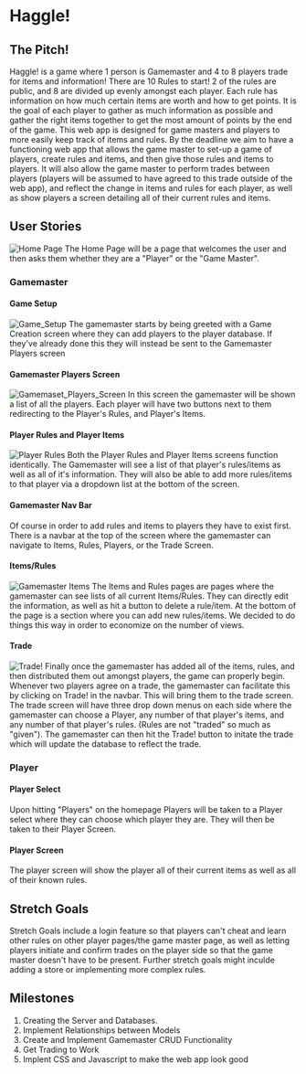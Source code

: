 # Haggle!
## The Pitch!
Haggle! is a game where 1 person is Gamemaster and 4 to 8 players trade for items and information! There are 10 Rules to start! 2 of the rules are public, and 8 are divided up evenly amongst each player. Each rule has information on how much certain items are worth and how to get points. It is the goal of each player to gather as much information as possible and gather the right items together to get the most amount of points by the end of the game. This web app is designed for game masters and players to more easily keep track of items and rules. By the deadline we aim to have a functioning web app that allows the game master to set-up a game of players, create rules and items, and then give those rules and items to players. It will also allow the game master to perform trades between players (players will be assumed to have agreed to this trade outside of the web app), and reflect the change in items and rules for each player, as well as show players a screen detailing all of their current rules and items. 
## User Stories
![Home Page](haggle_wireframes/route__home.png)
The Home Page will be a page that welcomes the user and then asks them whether they are a "Player" or the "Game Master".
### Gamemaster
#### Game Setup
![Game_Setup](haggle_wireframes/route_gamemaster_newplayers_IF_Players_empty.png)
The gamemaster starts by being greeted with a Game Creation screen where they can add players to the player database. If they've already done this they will instead be sent to the Gamemaster Players screen
#### Gamemaster Players Screen
![Gamemaset_Players_Screen](haggle_wireframes/route_gamemaster_players_IF_Players_not_empty.png)
In this screen the gamemaster will be shown a list of all the players. Each player will have two buttons next to them redirecting to the Player's Rules, and Player's Items.
#### Player Rules and Player Items
![Player Rules](haggle_wireframes/route_gamemaster_players__id_rules.png)
Both the Player Rules and Player Items screens function identically. The Gamemaster will see a list of that player's rules/items as well as all of it's information. They will also be able to add more rules/items to that player via a dropdown list at the bottom of the screen.
#### Gamemaster Nav Bar
Of course in order to add rules and items to players they have to exist first. There is a navbar at the top of the screen where the gamemaster can navigate to Items, Rules, Players, or the Trade Screen.
#### Items/Rules
![Gamemaster Items](haggle_wireframes/route_gamemaster_items.png)
The Items and Rules pages are pages where the gamemaster can see lists of all current Items/Rules. They can directly edit the information, as well as hit a button to delete a rule/item. At the bottom of the page is a section where you can add new rules/items. We decided to do things this way in order to economize on the number of views.
#### Trade
![Trade!](haggle_wireframes/route_gamemaster_trade.png)
Finally once the gamemaster has added all of the items, rules, and then distributed them out amongst players, the game can properly begin. Whenever two players agree on a trade, the gamemaster can facilitate this by clicking on Trade! in the navbar. This will bring them to the trade screen. The trade screen will have three drop down menus on each side where the gamemaster can choose a Player, any number of that player's items, and any number of that player's rules. (Rules are not "traded" so much as "given"). The gamemaster can then hit the Trade! button to initate the trade which will update the database to reflect the trade.
### Player
#### Player Select
Upon hitting "Players" on the homepage Players will be taken to a Player select where they can choose which player they are. They will then be taken to their Player Screen.
#### Player Screen
The player screen will show the player all of their current items as well as all of their known rules.
## Stretch Goals
Stretch Goals include a login feature so that players can't cheat and learn other rules on other player pages/the game master page, as well as letting players initiate and confirm trades on the player side so that the game master doesn't have to be present. Further stretch goals might inculde adding a store or implementing more complex rules.
## Milestones
1. Creating the Server and Databases.
1. Implement Relationships between Models
1. Create and Implement Gamemaster CRUD Functionality
1. Get Trading to Work
1. Implent CSS and Javascript to make the web app look good
